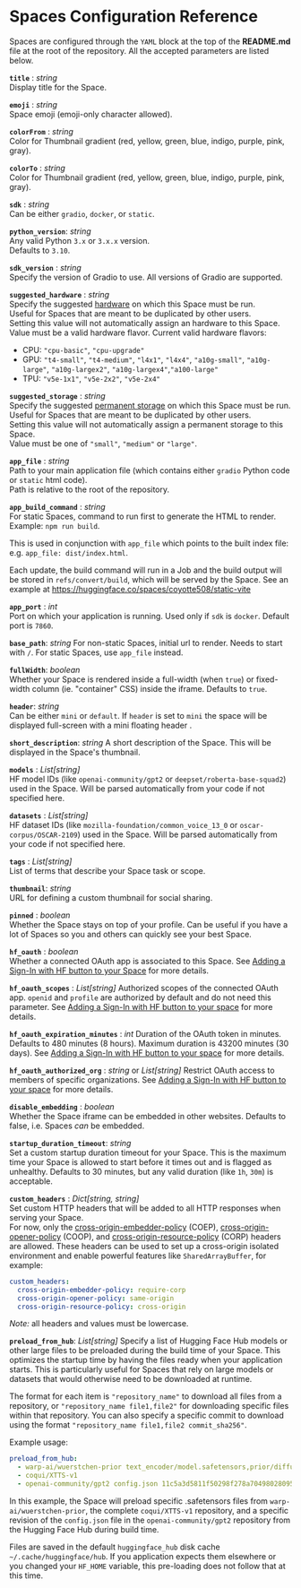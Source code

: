 # Spaces Configuration Reference

Spaces are configured through the `YAML` block at the top of the **README.md** file at the root of the repository. All the accepted parameters are listed below.

<!-- Trailing whitespaces are intended : they render as a newline in the hub documentation -->

**`title`** : _string_  
Display title for the Space.  

**`emoji`** : _string_  
Space emoji (emoji-only character allowed).  

**`colorFrom`** : _string_  
Color for Thumbnail gradient (red, yellow, green, blue, indigo, purple, pink, gray).  

**`colorTo`** : _string_  
Color for Thumbnail gradient (red, yellow, green, blue, indigo, purple, pink, gray).  

**`sdk`** : _string_  
Can be either `gradio`, `docker`, or `static`.  

**`python_version`**: _string_  
Any valid Python `3.x` or `3.x.x` version.  
Defaults to `3.10`.  

**`sdk_version`** : _string_  
Specify the version of Gradio to use.
All versions of Gradio are supported.  

**`suggested_hardware`** : _string_  
Specify the suggested [hardware](https://huggingface.co/docs/hub/spaces-gpus) on which this Space must be run.  
Useful for Spaces that are meant to be duplicated by other users.  
Setting this value will not automatically assign an hardware to this Space.  
Value must be a valid hardware flavor. Current valid hardware flavors:
- CPU: `"cpu-basic"`, `"cpu-upgrade"`
- GPU: `"t4-small"`, `"t4-medium"`, `"l4x1"`,
	`"l4x4"`, `"a10g-small"`, `"a10g-large"`, `"a10g-largex2"`,
	`"a10g-largex4"`,`"a100-large"`
- TPU: `"v5e-1x1"`, `"v5e-2x2"`, `"v5e-2x4"`

**`suggested_storage`** : _string_  
Specify the suggested [permanent storage](https://huggingface.co/docs/hub/spaces-storage) on which this Space must be run.  
Useful for Spaces that are meant to be duplicated by other users.  
Setting this value will not automatically assign a permanent storage to this Space.  
Value must be one of `"small"`, `"medium"` or `"large"`.  

**`app_file`** : _string_  
Path to your main application file (which contains either `gradio` Python code or `static` html code).  
Path is relative to the root of the repository.  

**`app_build_command`** : _string_  
For static Spaces, command to run first to generate the HTML to render. Example: `npm run build`. 

This is used in conjunction with `app_file` which points to the built index file: e.g. `app_file: dist/index.html`. 

Each update, the build command will run in a Job and the build output will be stored in `refs/convert/build`,
which will be served by the Space. See an example at https://huggingface.co/spaces/coyotte508/static-vite

**`app_port`** : _int_  
Port on which your application is running. Used only if `sdk` is `docker`. Default port is `7860`.

**`base_path`**: _string_
For non-static Spaces, initial url to render. Needs to start with `/`. For static Spaces, use `app_file` instead.

**`fullWidth`**: _boolean_  
Whether your Space is rendered inside a full-width (when `true`) or fixed-width column (ie. "container" CSS) inside the iframe.
Defaults to `true`.

**`header`**: _string_  
Can be either `mini` or `default`. If `header` is set to `mini` the space will be displayed full-screen with a mini floating header .   

**`short_description`**: _string_
A short description of the Space. This will be displayed in the Space's thumbnail.

**`models`** : _List[string]_  
HF model IDs (like `openai-community/gpt2` or `deepset/roberta-base-squad2`) used in the Space.
Will be parsed automatically from your code if not specified here.  

**`datasets`** : _List[string]_  
HF dataset IDs (like `mozilla-foundation/common_voice_13_0` or `oscar-corpus/OSCAR-2109`) used in the Space.
Will be parsed automatically from your code if not specified here.  

**`tags`** : _List[string]_  
List of terms that describe your Space task or scope.  

**`thumbnail`**: _string_  
URL for defining a custom thumbnail for social sharing.

**`pinned`** : _boolean_  
Whether the Space stays on top of your profile. Can be useful if you have a lot of Spaces so you and others can quickly see your best Space.  

**`hf_oauth`** : _boolean_  
Whether a connected OAuth app is associated to this Space. See [Adding a Sign-In with HF button to your Space](https://huggingface.co/docs/hub/spaces-oauth) for more details.

**`hf_oauth_scopes`** : _List[string]_
Authorized scopes of the connected OAuth app. `openid` and `profile` are authorized by default and do not need this parameter. See [Adding a Sign-In with HF button to your space](https://huggingface.co/docs/hub/spaces-oauth) for more details.

**`hf_oauth_expiration_minutes`** : _int_
Duration of the OAuth token in minutes. Defaults to 480 minutes (8 hours). Maximum duration is 43200 minutes (30 days). See [Adding a Sign-In with HF button to your space](https://huggingface.co/docs/hub/spaces-oauth) for more details.

**`hf_oauth_authorized_org`** : _string_ or _List[string]_
Restrict OAuth access to members of specific organizations. See [Adding a Sign-In with HF button to your space](https://huggingface.co/docs/hub/spaces-oauth) for more details.

**`disable_embedding`** : _boolean_  
Whether the Space iframe can be embedded in other websites.
Defaults to false, i.e. Spaces *can* be embedded.

**`startup_duration_timeout`**: _string_  
Set a custom startup duration timeout for your Space. This is the maximum time your Space is allowed to start before it times out and is flagged as unhealthy.
Defaults to 30 minutes, but any valid duration (like `1h`, `30m`) is acceptable.

**`custom_headers`** : _Dict[string, string]_  
Set custom HTTP headers that will be added to all HTTP responses when serving your Space.  
For now, only the [cross-origin-embedder-policy](https://developer.mozilla.org/en-US/docs/Web/HTTP/Headers/Cross-Origin-Embedder-Policy) (COEP), [cross-origin-opener-policy](https://developer.mozilla.org/en-US/docs/Web/HTTP/Headers/Cross-Origin-Opener-Policy) (COOP), and [cross-origin-resource-policy](https://developer.mozilla.org/en-US/docs/Web/HTTP/Headers/Cross-Origin-Resource-Policy) (CORP) headers are allowed. These headers can be used to set up a cross-origin isolated environment and enable powerful features like `SharedArrayBuffer`, for example:

```yaml
custom_headers:
  cross-origin-embedder-policy: require-corp
  cross-origin-opener-policy: same-origin
  cross-origin-resource-policy: cross-origin
```

*Note:* all headers and values must be lowercase.

**`preload_from_hub`**: _List[string]_
Specify a list of Hugging Face Hub models or other large files to be preloaded during the build time of your Space. This optimizes the startup time by having the files ready when your application starts. This is particularly useful for Spaces that rely on large models or datasets that would otherwise need to be downloaded at runtime.

The format for each item is `"repository_name"` to download all files from a repository, or `"repository_name file1,file2"` for downloading specific files within that repository. You can also specify a specific commit to download using the format `"repository_name file1,file2 commit_sha256"`. 

Example usage:
```yaml
preload_from_hub:
  - warp-ai/wuerstchen-prior text_encoder/model.safetensors,prior/diffusion_pytorch_model.safetensors
  - coqui/XTTS-v1
  - openai-community/gpt2 config.json 11c5a3d5811f50298f278a704980280950aedb10
```
In this example, the Space will preload specific .safetensors files from `warp-ai/wuerstchen-prior`, the complete `coqui/XTTS-v1` repository, and a specific revision of the `config.json` file in the `openai-community/gpt2` repository from the Hugging Face Hub during build time.

<Tip warning={true}>

Files are saved in the default `huggingface_hub` disk cache `~/.cache/huggingface/hub`. If you application expects them elsewhere or you changed your `HF_HOME` variable, this pre-loading does not follow that at this time.

</Tip>
